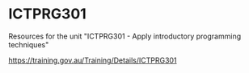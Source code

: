 # ICTPRG301
Resources for the unit "ICTPRG301 - Apply introductory programming techniques"

https://training.gov.au/Training/Details/ICTPRG301
